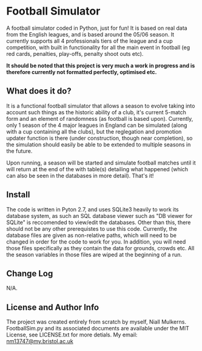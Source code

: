 # Football Simulator
A football simulator coded in Python, just for fun! It is based on real data from the English leagues, and is based around the 05/06 season. It currently supports all 4 professionals tiers of the league and a cup competition, with built in functionality for all the main event in football (eg red cards, penalties, play-offs, penalty shoot outs etc). 

**It should be noted that this project is very much a work in progress and is therefore currently not formatted perfectly, optimised etc.**

## What does it do?
It is a functional football simulator that allows a season to evolve taking into account such things as the historic ability of a club, it's current 5-match form and an element of randomness (as football is based upon). Currently, only 1 season of the 4 major leagues in England can be simulated (along with a cup containing all the clubs), but the reglegation and promotion updater function is there (under construction, though near completion), so the simulation should easily be able to be extended to multiple seasons in the future. 

Upon running, a season will be started and simulate football matches until it will return at the end of the with table(s) detailing what happened (which can also be seen in the databases in more detail). That's it! 

## Install
The code is written in Pyton 2.7, and uses SQLite3 heavily to work its database system, as such an SQL database viewer such as "DB viewer for SQLite" is reccomended to view/edit the databases. Other than this, there should not be any other prerequistes to use this code. Currently, the database files are given as non-relative paths, which will need to be changed in order for the code to work for you. In addition, you will need those files specifically as they contain the data for grounds, crowds etc. All the season variables in those files are wiped at the beginning of a run.

## Change Log
N/A.

## License and Author Info
The project was created entirely from scratch by myself, Niall Mulkerns. FootballSim.py and its associated documents are available under the MIT License, see LICENSE.txt for more detials.
My email: nm13747@my.bristol.ac.uk

